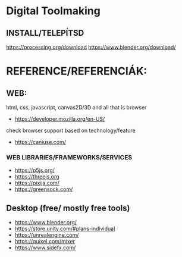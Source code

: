 # Digital Toolmaking

## INSTALL/TELEPÍTSD
https://processing.org/download
https://www.blender.org/download/

# REFERENCE/REFERENCIÁK:

## WEB: 

html, css, javascript, canvas2D/3D and all that is browser

- https://developer.mozilla.org/en-US/

check browser support based on technology/feature

- https://caniuse.com/

### WEB LIBRARIES/FRAMEWORKS/SERVICES

- https://p5js.org/
- https://threejs.org
- https://pixijs.com/
- https://greensock.com/

## Desktop (free/ mostly free tools)

- https://www.blender.org/
- https://store.unity.com/#plans-individual
- https://unrealengine.com/
- https://quixel.com/mixer
- https://www.sidefx.com/
